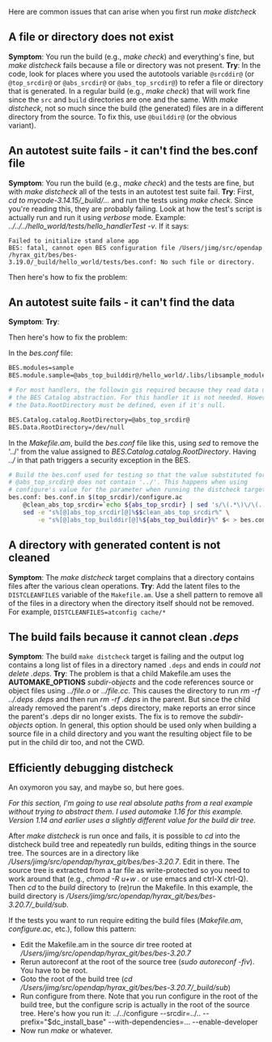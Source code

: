 Here are common issues that can arise when you first run *make
distcheck*

## A file or directory does not exist

**Symptom**: You run the build (e.g., *make check*) and everything's
fine, but *make distcheck* fails because a file or directory was not
present.
**Try**: In the code, look for places where you used the autotools
variable `@srcddir@` (or `@top_srcdir@` or `@abs_srcdir@` or
`@abs_top_srcdir@`) to refer a file or directory that is generated. In a
regular build (e.g., *make check*) that will work fine since the `src`
and `build` directories are one and the same. With *make distcheck*, not
so much since the build (the generated) files are in a different
directory from the source. To fix this, use `@builddir@` (or the obvious
variant).

## An autotest suite fails - it can't find the bes.conf file

**Symptom**: You run the build (e.g., *make check*) and the tests are
fine, but with *make distcheck* all of the tests in an autotest test
suite fail.
**Try**: First, *cd to mycode-3.14.15/_build/...* and run the tests
using *make check*. Since you're reading this, they are probably
failing. Look at how the test's script is actually run and run it using
*verbose* mode. Example: *../../../hello_world/tests/hello_handlerTest
-v*. If it says:

`Failed to initialize stand alone app`
`BES: fatal, cannot open BES configuration file /Users/jimg/src/opendap/hyrax_git/bes/bes-3.19.0/_build/hello_world/tests/bes.conf: No such file or directory.`

Then here's how to fix the problem:

## An autotest suite fails - it can't find the data

**Symptom**:
**Try**:

Then here's how to fix the problem:

In the *bes.conf* file:

``` bash
BES.modules=sample
BES.module.sample=@abs_top_builddir@/hello_world/.libs/libsample_module.so

# For most handlers, the followin gis required because they read data using
# the BES Catalog abstraction. For this handler it is not needed. However,
# the Data.RootDirectory must be defined, even if it's null.

BES.Catalog.catalog.RootDirectory=@abs_top_srcdir@
BES.Data.RootDirectory=/dev/null
```

In the *Makefile.am*, build the *bes.conf* file like this, using *sed*
to remove the '../' from the value assigned to
*BES.Catalog.catalog.RootDirectory*. Having *../* in that path triggers
a security exception in the BES.

``` bash
# Build the bes.conf used for testing so that the value substituted for
# @abs_top_srcdir@ does not contain '../'. This happens when using
# configure's value for the parameter when running the distcheck target.
bes.conf: bes.conf.in $(top_srcdir)/configure.ac
    @clean_abs_top_srcdir=`echo ${abs_top_srcdir} | sed 's/\(.*\)\/\(.[^\/]*\)\/\.\./\1/g'`; \
    sed -e "s%[@]abs_top_srcdir[@]%$$clean_abs_top_srcdir%" \
        -e "s%[@]abs_top_builddir[@]%${abs_top_builddir}%" $< > bes.conf
```

## A directory with generated content is not cleaned

**Symptom**: The *make distcheck* target complains that a directory
contains files after the various clean operations.
**Try**: Add the latent files to the `DISTCLEANFILES` variable of the
`Makefile.am`. Use a shell pattern to remove all of the files in a
directory when the directory itself should not be removed. For example,
`DISTCLEANFILES=atconfig cache/*`

## The build fails because it cannot clean *.deps*

**Symptom**: The build `make distcheck` target is failing and the output
log contains a long list of files in a directory named `.deps` and ends
in *could not delete .deps*.
**Try**: The problem is that a child Makefile.am uses the
**AUTOMAKE_OPTIONS** *subdir-objects* and the code references source or
object files using *../file.o* or *../file.cc*. This causes the
directory to run *rm -rf ../.deps .deps* and then run *rm -rf .deps* in
the parent. But since the child already removed the parent's .deps
directory, make reports an error since the parent's .deps dir no longer
exists. The fix is to remove the *subdir-objects* option. In general,
this option should be used only when building a source file in a child
directory and you want the resulting object file to be put in the child
dir too, and not the CWD.

## Efficiently debugging distcheck

An oxymoron you say, and maybe so, but here goes.

*For this section, I'm going to use real absolute paths from a real
example without trying to abstract them. I used automake 1.16 for this
example. Version 1.14 and earlier uses a slightly different value for
the build dir tree.*

After *make distcheck* is run once and fails, it is possible to *cd*
into the distcheck build tree and repeatedly run builds, editing things
in the source tree. The sources are in a directory like
*/Users/jimg/src/opendap/hyrax_git/bes/bes-3.20.7*. Edit in there. The
source tree is extracted from a tar file as write-protected so you need
to work around that (e.g., *chmod -R u+w .* or use emacs and ctrl-X
ctrl-Q). Then *cd* to the *build* directory to (re)run the Makefile. In
this example, the build directory is
*/Users/jimg/src/opendap/hyrax_git/bes/bes-3.20.7/_build/sub*.

If the tests you want to run require editing the build files
(*Makefile.am*, *configure.ac*, etc.), follow this pattern:

- Edit the Makefile.am in the source dir tree rooted at
  */Users/jimg/src/opendap/hyrax_git/bes/bes-3.20.7*
- Rerun autoreconf at the root of the source tree (*sudo autoreconf
  -fiv*). You have to be root.
- Goto the root of the build tree (*cd
  /Users/jimg/src/opendap/hyrax_git/bes/bes-3.20.7/_build/sub*)
- Run configure from there. Note that you run configure in the root of
  the build tree, but the configure scrip is actually in the root of the
  source tree. Here's how you run it: ../../configure --srcdir=../..
  --prefix="\$dc_install_base" --with-dependencies=...
  --enable-developer
- Now run *make* or whatever.
